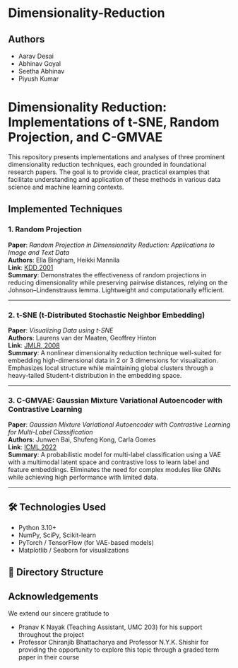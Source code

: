 # Dimensionality-Reduction

## Authors
- Aarav Desai
- Abhinav Goyal
- Seetha Abhinav
- Piyush Kumar
  
# Dimensionality Reduction: Implementations of t-SNE, Random Projection, and C-GMVAE

This repository presents implementations and analyses of three prominent dimensionality reduction techniques, each grounded in foundational research papers. The goal is to provide clear, practical examples that facilitate understanding and application of these methods in various data science and machine learning contexts.​

## Implemented Techniques


### 1. Random Projection
**Paper**: *Random Projection in Dimensionality Reduction: Applications to Image and Text Data*  
**Authors**: Ella Bingham, Heikki Mannila  
**Link**: [KDD 2001](https://dl.acm.org/doi/10.1145/502512.502546)  
**Summary**: Demonstrates the effectiveness of random projections in reducing dimensionality while preserving pairwise distances, relying on the Johnson–Lindenstrauss lemma. Lightweight and computationally efficient.

---
### 2. t-SNE (t-Distributed Stochastic Neighbor Embedding)
**Paper**: *Visualizing Data using t-SNE*  
**Authors**: Laurens van der Maaten, Geoffrey Hinton  
**Link**: [JMLR, 2008](https://www.jmlr.org/papers/volume9/vandermaaten08a/vandermaaten08a.pdf)  
**Summary**: A nonlinear dimensionality reduction technique well-suited for embedding high-dimensional data in 2 or 3 dimensions for visualization. Emphasizes local structure while maintaining global clusters through a heavy-tailed Student-t distribution in the embedding space.

---

### 3. C-GMVAE: Gaussian Mixture Variational Autoencoder with Contrastive Learning
**Paper**: *Gaussian Mixture Variational Autoencoder with Contrastive Learning for Multi-Label Classification*  
**Authors**: Junwen Bai, Shufeng Kong, Carla Gomes  
**Link**: [ICML 2022](https://arxiv.org/abs/2112.00976)  
**Summary**: A probabilistic model for multi-label classification using a VAE with a multimodal latent space and contrastive loss to learn label and feature embeddings. Eliminates the need for complex modules like GNNs while achieving high performance with limited data.

---

## 🛠️ Technologies Used
- Python 3.10+
- NumPy, SciPy, Scikit-learn
- PyTorch / TensorFlow (for VAE-based models)
- Matplotlib / Seaborn for visualizations

## 📂 Directory Structure


## Acknowledgements
We extend our sincere gratitude to
- Pranav K Nayak (Teaching Assistant, UMC 203) for his support throughout the project
- Professor Chiranjib Bhattacharya and Professor N.Y.K. Shishir for providing the opportunity to explore this topic through a graded term paper in their course
